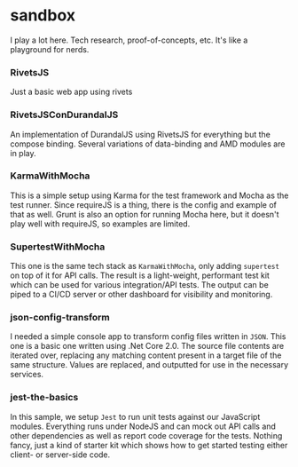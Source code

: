 # sandbox
I play a lot here. Tech research, proof-of-concepts, etc. It's like a playground for nerds.

### RivetsJS
Just a basic web app using rivets

### RivetsJSConDurandalJS
An implementation of DurandalJS using RivetsJS for everything but the compose binding. Several variations of data-binding and AMD modules are in play.

### KarmaWithMocha
This is a simple setup using Karma for the test framework and Mocha as the test runner. Since requireJS is a thing, there is the config and example of that as well. Grunt is also an option for running Mocha here, but it doesn't play well with requireJS, so examples are limited.

### SupertestWithMocha
This one is the same tech stack as `KarmaWithMocha`, only adding `supertest` on top of it for API calls. The result is a light-weight, performant test kit which can be used for various integration/API tests. The output can be piped to a CI/CD server or other dashboard for visibility and monitoring.

### json-config-transform
I needed a simple console app to transform config files written in `JSON`. This one is a basic one written using .Net Core 2.0. The source file contents are iterated over, replacing any matching content present in a target file of the same structure. Values are replaced, and outputted for use in the necessary services.

### jest-the-basics
In this sample, we setup `Jest` to run unit tests against our JavaScript modules. Everything runs under NodeJS and can mock out API calls and other dependencies as well as report code coverage for the tests. Nothing fancy, just a kind of starter kit which shows how to get started testing either client- or server-side code.
